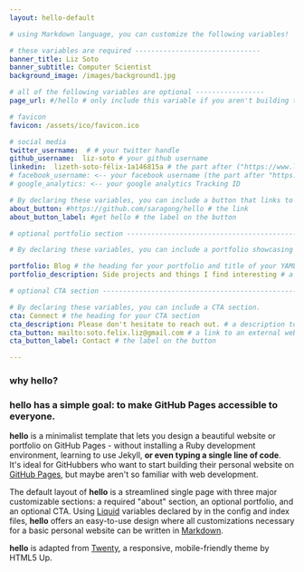 ```yaml
---
layout: hello-default

# using Markdown language, you can customize the following variables!

# these variables are required -------------------------------
banner_title: Liz Soto
banner_subtitle: Computer Scientist
background_image: /images/background1.jpg

# all of the following variables are optional -----------------
page_url: #/hello # only include this variable if you aren't building the page to your primary domain

# favicon
favicon: /assets/ico/favicon.ico

# social media
twitter_username:  # # your twitter handle
github_username:  liz-soto # your github username
linkedin:  lizeth-soto-félix-1a146815a # the part after ("https://www.linkedin.com/in/...")
# facebook_username: <-- your facebook username (the part after "https://www.facebook.com/...")
# google_analytics: <-- your google analytics Tracking ID

# By declaring these variables, you can include a button that links to an external website or to media.
about_button: #https://github.com/saragong/hello # the link
about_button_label: #get hello # the label on the button

# optional portfolio section ------------------------------------------

# By declaring these variables, you can include a portfolio showcasing your work and organize your portfolio's items into a custom layout, all without adding any CSS. In addition, you must 1) create an HTML file in the_includes folder for each project with the text you'd like to display, and 2) create a YAML file in the _data folder describing the order in which each project should be shown and categorized. See `/includes/example.html` and `/_data/work.yml` for examples.

portfolio: Blog # the heading for your portfolio and title of your YAML file
portfolio_description: Side projects and things I find interesting # a description to be desplayed below the heading and above the content

# optional CTA section --------------------------------------------------

# By declaring these variables, you can include a CTA section.
cta: Connect # the heading for your CTA section
cta_description: Please don't hesitate to reach out. # a description to be desplayed below the heading and above the content
cta_button: mailto:soto.felix.liz@gmail.com # a link to an external website or to media
cta_button_label: Contact # the label on the button

---			
```

[//]: # (write a bit about yourself here)
### why **hello**?  

### **hello** has a simple goal: to make GitHub Pages accessible to everyone.  

**hello** is a minimalist template that lets you design a beautiful website or portfolio on GitHub Pages - without installing a Ruby
development environment, learning to use Jekyll, **or even typing a single line of code**. It's ideal for GitHubbers
who want to start building their personal website on [GitHub Pages](https://pages.github.com/), but maybe aren't so familiar with web development.


The default layout of **hello** is a streamlined single page with three major customizable sections: a required "about" section, an optional portfolio, and an optional CTA. Using [Liquid](https://shopify.github.io/liquid/) variables declared by in the config and index files, **hello** offers an easy-to-use design where all customizations necessary for a basic personal website can be written in [Markdown](https://www.markdownguide.org/basic-syntax/).  


**hello** is adapted from [Twenty](https://html5up.net/twenty), a responsive, mobile-friendly theme by HTML5 Up.
